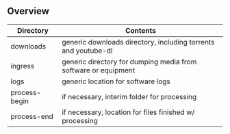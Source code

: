 ## Overview

| Directory | Contents                                                     |
| ---------- | ------------------------------------------------------------ |
| downloads | generic downloads directory, including torrents and youtube-dl |
| ingress | generic directory for dumping media from software or equipment |
| logs | generic location for software logs |
| process-begin | if necessary, interim folder for processing |
| process-end | if necessary, location for files finished w/ processing |
